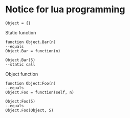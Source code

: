 
# Notice for lua programming



	Object = {}
	
Static function

	function Object.Bar(n)
	--equals
	Object.Bar = function(n)
	
	Object.Bar(5)
	--static call
	
	
Object function

	function Object:Foo(n)
	--equals
	Object.Foo = function(self, n)
	
	Object:Foo(5)
	--equals
	Object.Foo(Object, 5)




